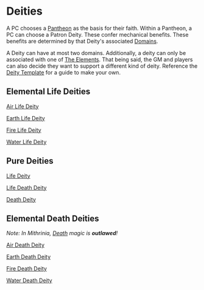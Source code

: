 # Deities

A PC chooses a [Pantheon](Mithrinian%20Pantheons/Pantheons.md) as the basis for their faith. Within a Pantheon, a PC can choose a Patron Deity. These confer mechanical benefits. These benefits are determined by that Deity's associated [Domains](../Spells/Spell%20Domains/Spell%20Domains.md).

A Deity can have at most two domains. Additionally, a deity can only be associated with one of [The Elements](../Spells/Spell%20Domains/Spell%20Domains.md#The%20Elements). That being said, the GM and players can also decide they want to support a different kind of deity. Reference the [Deity Template](Deity%20Template.md) for a guide to make your own.

## Elemental Life Deities

[Air Life Deity](Deity%20Mechanics/Air%20Life%20Deity.md)

[Earth Life Deity](Deity%20Mechanics/Earth%20Life%20Deity.md)

[Fire Life Deity](Deity%20Mechanics/Fire%20Life%20Deity.md)

[Water Life Deity](Deity%20Mechanics/Water%20Life%20Deity.md)

## Pure Deities

[Life Deity](Deity%20Mechanics/Life%20Deity.md)

[Life Death Deity](Deity%20Mechanics/Life%20Death%20Deity.md)

[Death Deity](Deity%20Mechanics/Death%20Deity.md)

## Elemental Death Deities

*Note: In Mithrinia, [Death](../Spells/Spell%20Domains/Death.md) magic is **outlawed**!*

[Air Death Deity](Deity%20Mechanics/Air%20Death%20Deity.md)

[Earth Death Deity](Deity%20Mechanics/Earth%20Death%20Deity.md)

[Fire Death Deity](Deity%20Mechanics/Fire%20Death%20Deity.md)

[Water Death Deity](Deity%20Mechanics/Water%20Death%20Deity.md)

